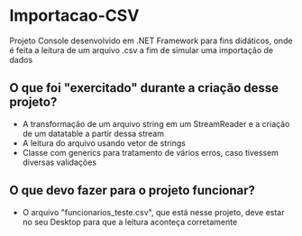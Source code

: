 # Importacao-CSV
Projeto Console desenvolvido em .NET Framework para fins didáticos, onde é feita a leitura de um arquivo .csv a fim de simular uma importação de dados

## O que foi "exercitado" durante a criação desse projeto?
- A transformação de um arquivo string em um StreamReader e a criação de um datatable a partir dessa stream
- A leitura do arquivo usando vetor de strings
- Classe com generics para tratamento de vários erros, caso tivessem diversas validações

## O que devo fazer para o projeto funcionar?
- O arquivo "funcionarios_teste.csv", que está nesse projeto, deve estar no seu Desktop para que a leitura aconteça corretamente
